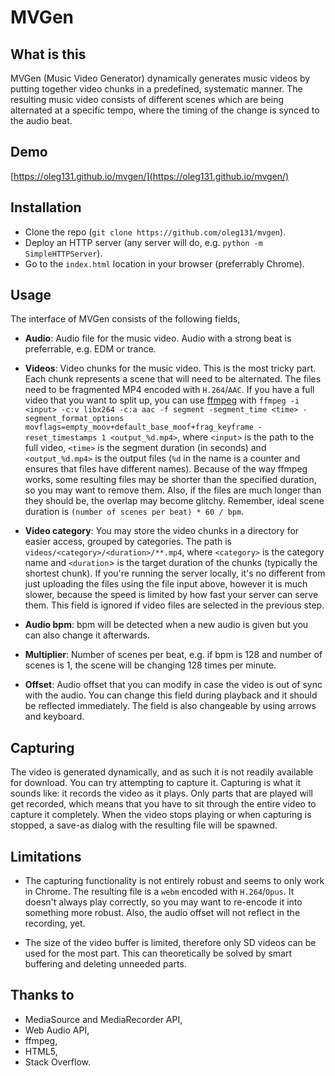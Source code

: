 # MVGen

## What is this

MVGen (Music Video Generator) dynamically generates music videos by putting together video chunks in a predefined, systematic manner. The resulting music video consists of different scenes which are being alternated at a specific tempo, where the timing of the change is synced to the audio beat.

## Demo

[https://oleg131.github.io/mvgen/](https://oleg131.github.io/mvgen/)

## Installation

- Clone the repo (`git clone https://github.com/oleg131/mvgen`).
- Deploy an HTTP server (any server will do, e.g. `python -m SimpleHTTPServer`).
- Go to the `index.html` location in your browser (preferrably Chrome).

## Usage

The interface of MVGen consists of the following fields,

- **Audio**: Audio file for the music video. Audio with a strong beat is preferrable, e.g. EDM or trance.

- **Videos**: Video chunks for the music video. This is the most tricky part. Each chunk represents a scene that will need to be alternated. The files need to be fragmented MP4 encoded with `H.264`/`AAC`. If you have a full video that you want to split up, you can use [ffmpeg](https://www.ffmpeg.org/) with `ffmpeg -i <input> -c:v libx264 -c:a aac -f segment -segment_time <time> -segment_format_options movflags=empty_moov+default_base_moof+frag_keyframe -reset_timestamps 1 <output_%d.mp4>`, where `<input>` is the path to the full video, `<time>` is the segment duration (in seconds) and `<output_%d.mp4>` is the output files (`%d` in the name is a counter and ensures that files have different names). Because of the way ffmpeg works, some resulting files may be shorter than the specified duration, so you may want to remove them. Also, if the files are much longer than they should be, the overlap may become glitchy. Remember, ideal scene duration is `(number of scenes per beat) * 60 / bpm`.

- **Video category**: You may store the video chunks in a directory for easier access, grouped by categories. The path is `videos/<category>/<duration>/**.mp4`, where `<category>` is the category name and `<duration`> is the target duration of the chunks (typically the shortest chunk). If you're running the server locally, it's no different from just uploading the files using the file input above, however it is much slower, because the speed is limited by how fast your server can serve them. This field is ignored if video files are selected in the previous step.

- **Audio bpm**: bpm will be detected when a new audio is given but you can also change it afterwards.

- **Multiplier**: Number of scenes per beat, e.g. if bpm is 128 and number of scenes is 1, the scene will be changing 128 times per minute.

- **Offset**: Audio offset that you can modify in case the video is out of sync with the audio. You can change this field during playback and it should be reflected immediately. The field is also changeable by using arrows and keyboard.

## Capturing

The video is generated dynamically, and as such it is not readily available for download. You can try attempting to capture it. Capturing is what it sounds like: it records the video as it plays. Only parts that are played will get recorded, which means that you have to sit through the entire video to capture it completely. When the video stops playing or when capturing is stopped, a save-as dialog with the resulting file will be spawned.

## Limitations

- The capturing functionality is not entirely robust and seems to only work in Chrome. The resulting file is a `webm` encoded with `H.264`/`Opus`. It doesn't always play correctly, so you may want to re-encode it into something more robust. Also, the audio offset will not reflect in the recording, yet.

- The size of the video buffer is limited, therefore only SD videos can be used for the most part. This can theoretically be solved by smart buffering and deleting unneeded parts.

## Thanks to

- MediaSource and MediaRecorder API,
- Web Audio API,
- ffmpeg,
- HTML5,
- Stack Overflow.
